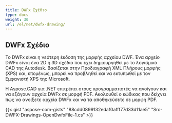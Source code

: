 ```yaml
---
title: DWFx Σχέδιο
type: docs
weight: 30
url: /el/net/dwfx-drawing/
---
```


## **DWFx Σχέδιο**
Το DWFx είναι η νεότερη έκδοση της μορφής αρχείου DWF. Ένα αρχείο DWFx είναι ένα 2D ή 3D σχέδιο που έχει δημιουργηθεί με το λογισμικό CAD της Autodesk. Βασίζεται στην Προδιαγραφή XML Πλήρους μορφής (XPS) και, επομένως, μπορεί να προβληθεί και να εκτυπωθεί με τον Εμφανιστή XPS της Microsoft.

Η Aspose.CAD για .NET επιτρέπει στους προγραμματιστές να ανοίγουν και να εξάγουν αρχεία DWFx σε μορφή PDF. Ακολουθεί ο κώδικας που δείχνει πώς να ανοίξετε αρχεία DWFx και να τα αποθηκεύσετε σε μορφή PDF.

{{< gist "aspose-com-gists" "88cdd0899132edaf0afff77d33d11ae5" "Src-DWFX-Drawings-OpenDwfxFile-1.cs" >}}
